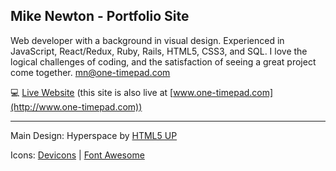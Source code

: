 ## Mike Newton - Portfolio Site
Web developer with a background in visual design. Experienced in JavaScript, React/Redux, Ruby, Rails, HTML5, CSS3, and SQL. I love the logical challenges of coding, and the satisfaction of seeing a great project come together. <mn@one-timepad.com>

:computer: [Live Website](https://minusobjects.github.io/) (this site is also live at [www.one-timepad.com](http://www.one-timepad.com))


- - -

Main Design: Hyperspace by [HTML5 UP](https://html5up.net/)

Icons:
[Devicons](http://www.github.com/vorillaz/devicons/) | [Font Awesome](https://github.com/FortAwesome/Font-Awesome)
